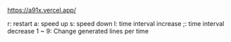 https://a91x.vercel.app/

r: restart
a: speed up
s: speed down
l: time interval increase
;: time interval decrease
1 ~ 9: Change generated lines per time

